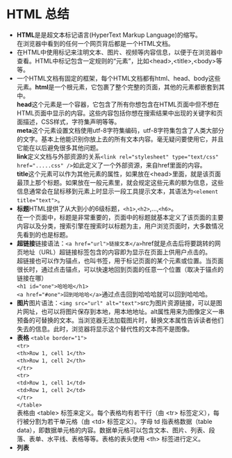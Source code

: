 # HTML 总结  

* **HTML**是是超文本标记语言(HyperText Markup Language)的缩写。  
在浏览器中看到的任何一个网页背后都是一个HTML文档。  
* 在HTML中使用标记来注明文本、图片、视频等内容信息，以便于在浏览器中查看。HTML中标记包含一定规则的“元素”，比如\<head>,\<title>,\<body>等等。  
* 一个HTML文档有固定的框架，每个HTML文档都有html、head、body这些元素。**html**是一个根元素，它包裹了整个完整的页面，其他的元素都嵌套到其中。  
**head**这个元素是一个容器，它包含了所有你想包含在HTML页面中但不想在HTML页面中显示的内容。这些内容包括你想在搜索结果中出现的关键字和页面描述，CSS样式，字符集声明等等。  
**meta**这个元素设置文档使用utf-8字符集编码，utf-8字符集包含了人类大部分的文字。基本上他能识别你放上去的所有文本内容。毫无疑问要使用它，并且它能在以后避免很多其他问题。  
**link**定义文档与外部资源的关系`<link rel="stylesheet" type="text/css" href=".....css" />`如此定义了一个外部资源，来自href里面的内容。  
**title**这个元素可以作为其他元素的属性，如果放在\<head>里面，就是该页面最顶上那个标题。如果放在一般元素里，就会规定这些元素的额为信息，这些信息通常会在鼠标移到元素上时显示一段工具提示文本，其语法为`<element title="text">`。  
* **标题**HTML提供了从大到小的6级标题，`<h1>`,`<h2>`,...,`<h6>`。  
在一个页面中，标题是非常重要的，页面中的标题就基本定义了该页面的主要内容以及分类，搜索引擎在搜索时以标题为主，用户浏览页面时，大多数情况先看到的也是标题。  
* **超链接**链接语法：`<a href="url">链接文本</a>`href就是点击后将要跳转的网页地址（URL）超链接标签包含的内容即为显示在页面上供用户点击的。  
超链接也可以作为锚点，也叫书签，用于标记页面的某个元素或位置。当页面很长时，通过点击锚点，可以快速地回到页面的任意一个位置（取决于锚点的链接在哪）  
`<h1 id="one">哈哈哈</h1> `  
`<a href="#one">回到哈哈哈</a>`通过点击回到哈哈哈就可以回到哈哈哈。
* **图片**图片语法：`<img src="url" alt="text">`src为图片资源链接，可以是图片网址，也可以将图片保存到本地，用本地地址。alt属性用来为图像定义一串预备的可替换的文本。当浏览器无法加载图片时，替换文本属性告诉读者他们失去的信息。此时，浏览器将显示这个替代性的文本而不是图像。
* **表格** `<table border="1">`<br>
    `<tr>`<br>
        `<th>Row 1, cell 1</th>`<br>
        `<th>Row 1, cell 2</th>`<br>
    `</tr>`<br>
    `<tr>`<br>
        `<td>Row 1, cell 1</td>`<br>
        `<td>Row 1, cell 2</td>`<br>
    `</tr>`<br>
`</table>`<br>表格由 \<table> 标签来定义。每个表格均有若干行（由 \<tr> 标签定义），每行被分割为若干单元格（由 \<td> 标签定义）。字母 td 指表格数据（table data），即数据单元格的内容。数据单元格可以包含文本、图片、列表、段落、表单、水平线、表格等等。表格的表头使用 \<th> 标签进行定义。  
* **列表** 
